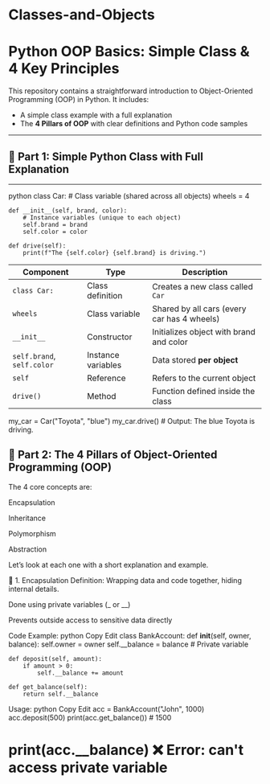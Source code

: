 # Classes-and-Objects
# Python OOP Basics: Simple Class & 4 Key Principles

This repository contains a straightforward introduction to Object-Oriented Programming (OOP) in Python. 
It includes:

- A simple class example with a full explanation
- The **4 Pillars of OOP** with clear definitions and Python code samples

---

## 🧱 Part 1: Simple Python Class with Full Explanation

--- 
python
class Car:
    # Class variable (shared across all objects)
    wheels = 4

    def __init__(self, brand, color):
        # Instance variables (unique to each object)
        self.brand = brand
        self.color = color

    def drive(self):
        print(f"The {self.color} {self.brand} is driving.")
| Component                  | Type               | Description                                 |
| -------------------------- | ------------------ | ------------------------------------------- |
| `class Car:`               | Class definition   | Creates a new class called `Car`            |
| `wheels`                   | Class variable     | Shared by all cars (every car has 4 wheels) |
| `__init__`                 | Constructor        | Initializes object with brand and color     |
| `self.brand`, `self.color` | Instance variables | Data stored **per object**                  |
| `self`                     | Reference          | Refers to the current object                |
| `drive()`                  | Method             | Function defined inside the class           |

my_car = Car("Toyota", "blue")
my_car.drive()   # Output: The blue Toyota is driving.

## 🧠 Part 2: The 4 Pillars of Object-Oriented Programming (OOP)
The 4 core concepts are:

Encapsulation

Inheritance

Polymorphism

Abstraction

Let’s look at each one with a short explanation and example.

🔐 1. Encapsulation
Definition: Wrapping data and code together, hiding internal details.

Done using private variables (_ or __)

Prevents outside access to sensitive data directly

Code Example:
python
Copy
Edit
class BankAccount:
    def __init__(self, owner, balance):
        self.owner = owner
        self.__balance = balance  # Private variable

    def deposit(self, amount):
        if amount > 0:
            self.__balance += amount

    def get_balance(self):
        return self.__balance
Usage:
python
Copy
Edit
acc = BankAccount("John", 1000)
acc.deposit(500)
print(acc.get_balance())     # 1500
# print(acc.__balance)      ❌ Error: can't access private variable
